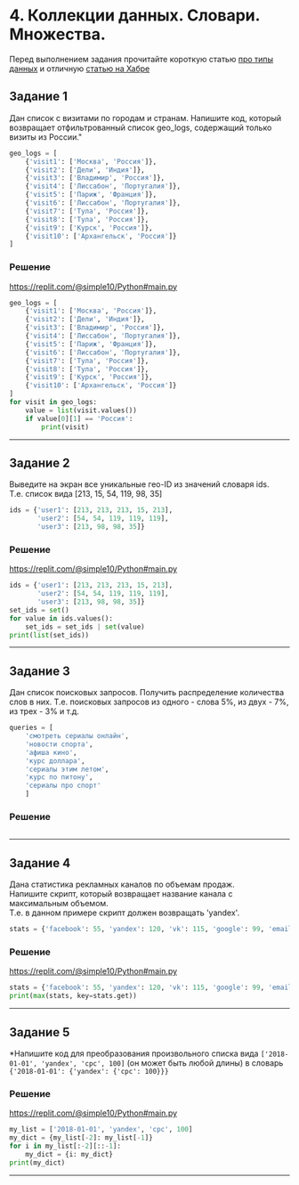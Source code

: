 # 4. Коллекции данных. Словари. Множества.

Перед выполнением задания прочитайте короткую статью [про типы данных](https://wombat.org.ua/AByteOfPython/data_structures.html) и отличную [статью на Хабре](https://habr.com/ru/post/319164/)

## Задание 1  
Дан список с визитами по городам и странам.  Напишите код, который возвращает отфильтрованный список geo_logs, содержащий только визиты из России."
```python
geo_logs = [
    {'visit1': ['Москва', 'Россия']},
    {'visit2': ['Дели', 'Индия']},
    {'visit3': ['Владимир', 'Россия']},
    {'visit4': ['Лиссабон', 'Португалия']},
    {'visit5': ['Париж', 'Франция']},
    {'visit6': ['Лиссабон', 'Португалия']},
    {'visit7': ['Тула', 'Россия']},
    {'visit8': ['Тула', 'Россия']},
    {'visit9': ['Курск', 'Россия']},
    {'visit10': ['Архангельск', 'Россия']}
]
```

### Решение
https://replit.com/@simple10/Python#main.py
```python
geo_logs = [
    {'visit1': ['Москва', 'Россия']},
    {'visit2': ['Дели', 'Индия']},
    {'visit3': ['Владимир', 'Россия']},
    {'visit4': ['Лиссабон', 'Португалия']},
    {'visit5': ['Париж', 'Франция']},
    {'visit6': ['Лиссабон', 'Португалия']},
    {'visit7': ['Тула', 'Россия']},
    {'visit8': ['Тула', 'Россия']},
    {'visit9': ['Курск', 'Россия']},
    {'visit10': ['Архангельск', 'Россия']}
]
for visit in geo_logs:
    value = list(visit.values())
    if value[0][1] == 'Россия':
        print(visit)
```

---

## Задание 2  
Выведите на экран все уникальные гео-ID из значений словаря ids.   
Т.е. список вида [213, 15, 54, 119, 98, 35]
```python
ids = {'user1': [213, 213, 213, 15, 213],
       'user2': [54, 54, 119, 119, 119],
       'user3': [213, 98, 98, 35]}
``` 

### Решение
https://replit.com/@simple10/Python#main.py
```python
ids = {'user1': [213, 213, 213, 15, 213],
       'user2': [54, 54, 119, 119, 119],
       'user3': [213, 98, 98, 35]}
set_ids = set()
for value in ids.values():
    set_ids = set_ids | set(value)
print(list(set_ids))
```

---

## Задание 3  
Дан список поисковых запросов. Получить распределение количества слов в них.
Т.е. поисковых запросов из одного - слова 5%, из двух - 7%, из трех - 3% и т.д.
```python
queries = [
    'смотреть сериалы онлайн',
    'новости спорта',
    'афиша кино',
    'курс доллара',
    'сериалы этим летом',
    'курс по питону',
    'сериалы про спорт'
    ]
```

### Решение

```python

```

---

## Задание 4  
Дана статистика рекламных каналов по объемам продаж.  
Напишите скрипт, который возвращает название канала с максимальным объемом.  
Т.е. в данном примере скрипт должен возвращать 'yandex'.  
```python
stats = {'facebook': 55, 'yandex': 120, 'vk': 115, 'google': 99, 'email': 42, 'ok': 98}
```

### Решение
https://replit.com/@simple10/Python#main.py
```python
stats = {'facebook': 55, 'yandex': 120, 'vk': 115, 'google': 99, 'email': 42, 'ok': 98}
print(max(stats, key=stats.get))
```

---

## Задание 5  
*Напишите код для преобразования произвольного списка вида ```['2018-01-01', 'yandex', 'cpc', 100]``` (он может быть любой длины) в словарь
```{'2018-01-01': {'yandex': {'cpc': 100}}}```

### Решение
https://replit.com/@simple10/Python#main.py
```python
my_list = ['2018-01-01', 'yandex', 'cpc', 100]
my_dict = {my_list[-2]: my_list[-1]}
for i in my_list[:-2][::-1]:
    my_dict = {i: my_dict}
print(my_dict)
```

---
